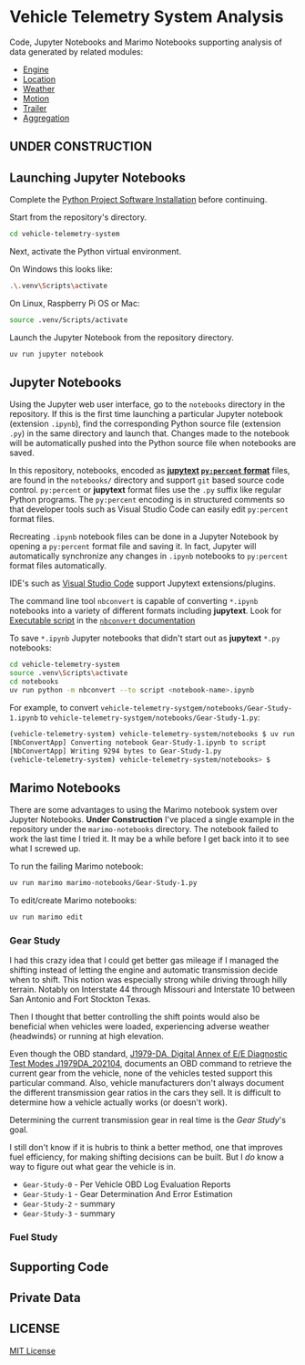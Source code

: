 # Vehicle Telemetry System Analysis

Code, Jupyter Notebooks and Marimo Notebooks supporting analysis of data generated by related modules:

- [Engine](./README-engine.md)
- [Location](./README-location.md)
- [Weather](./README-weather.md)
- [Motion](./README-motion.md)
- [Trailer](./README-trailer.md)
- [Aggregation](./README-aggregation.md)

## **UNDER CONSTRUCTION**

## Launching Jupyter Notebooks

Complete the [Python Project Software Installation](./README.md/#python-project-software-build-and-installation) before continuing.

Start from the repository's directory.

```bash
cd vehicle-telemetry-system
```

Next, activate the Python virtual environment.

On Windows this looks like:

```bash
.\.venv\Scripts\activate
```

On Linux, Raspberry Pi OS or Mac:

```bash
source .venv/Scripts/activate
```

Launch the Jupyter Notebook from the repository directory.

```bash
uv run jupyter notebook
```

## Jupyter Notebooks

Using the Jupyter web user interface, go to the ```notebooks``` directory in the repository.  If this is the first time launching a particular Jupyter notebook (extension ```.ipynb```), find the corresponding Python source file (extension ```.py```) in the same directory and launch that.  Changes made to the notebook will be automatically pushed into the Python source file when notebooks are saved.

In this repository, notebooks, encoded as **[jupytext](https://jupytext.readthedocs.io/en/latest/) [```py:percent``` format](https://jupytext.readthedocs.io/en/latest/formats-scripts.html)** files, are found in the ```notebooks/``` directory and support ```git``` based source code control.  ```py:percent``` or **jupytext** format files use the ```.py``` suffix like regular Python programs.  The ```py:percent``` encoding is in structured comments so that developer tools such as Visual Studio Code can easily edit  ```py:percent``` format files.

Recreating ```.ipynb``` notebook files can be done in a Jupyter Notebook by opening a  ```py:percent``` format file and saving it.  In fact, Jupyter will automatically synchronize any changes in ```.ipynb``` notebooks to ```py:percent``` format files automatically.

IDE's such as [Visual Studio Code](https://marketplace.visualstudio.com/items?itemName=congyiwu.vscode-jupytext) support Jupytext extensions/plugins.

The command line tool ```nbconvert``` is capable of converting ```*.ipynb``` notebooks into a variety of different formats including **jupytext**.  Look for [Executable script](https://nbconvert.readthedocs.io/en/latest/usage.html#convert-script) in the [```nbconvert``` documentation](https://nbconvert.readthedocs.io/en/latest/)

To save ```*.ipynb``` Jupyter notebooks that didn't start out as **jupytext** ```*.py``` notebooks:

```bash
cd vehicle-telemetry-system
source .venv\Scripts\activate
cd notebooks
uv run python -m nbconvert --to script <notebook-name>.ipynb
```

For example, to convert ```vehicle-telemetry-systgem/notebooks/Gear-Study-1.ipynb``` to ```vehicle-telemetry-systgem/notebooks/Gear-Study-1.py```:

```bash
(vehicle-telemetry-system) vehicle-telemetry-system/notebooks $ uv run python -m nbconvert --to script Gear-Study-1.ipynb
[NbConvertApp] Converting notebook Gear-Study-1.ipynb to script
[NbConvertApp] Writing 9294 bytes to Gear-Study-1.py
(vehicle-telemetry-system) vehicle-telemetry-system/notebooks> $
```

## Marimo Notebooks

There are some advantages to using the Marimo notebook system over Jupyter Notebooks.  **Under Construction** I've placed a single example in the repository under the ```marimo-notebooks``` directory.  The notebook failed to work the last time I tried it.  It may be a while before I get back into it to see what I screwed up.

To run the failing Marimo notebook:

```bash
uv run marimo marimo-notebooks/Gear-Study-1.py
```

To edit/create Marimo notebooks:

```bash
uv run marimo edit
```

### Gear Study

I had this crazy idea that I could get better gas mileage if I managed the shifting instead of letting the engine and automatic transmission decide when to shift.  This notion was especially strong while driving through hilly terrain.  Notably on Interstate 44 through Missouri and Interstate 10 between San Antonio and Fort Stockton Texas.

Then I thought that better controlling the shift points would also be beneficial when vehicles were loaded, experiencing adverse weather (headwinds) or running at high elevation.

Even though the OBD standard, [J1979-DA, Digital Annex of E/E Diagnostic Test Modes J1979DA_202104](https://www.sae.org/standards/content/j1979da_202104/), documents an OBD command to retrieve the current gear from the vehicle, none of the vehicles tested support this particular command.  Also, vehicle manufacturers don't always document the different transmission gear ratios in the cars they sell.  It is difficult to determine how a vehicle actually works (or doesn't work).

Determining the current transmission gear in real time is the *Gear Study*'s goal.

I still don't know if it is hubris to think a better method, one that improves fuel efficiency, for making shifting decisions can be built.  But I *do* know a way to figure out what gear the vehicle is in.

- ```Gear-Study-0``` - Per Vehicle OBD Log Evaluation Reports
- ```Gear-Study-1``` - Gear Determination And Error Estimation
- ```Gear-Study-2``` - summary
- ```Gear-Study-3``` - summary

### Fuel Study

## Supporting Code

## Private Data

## LICENSE

[MIT License](./LICENSE.md)
